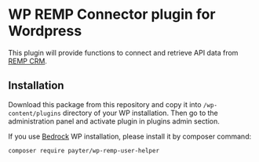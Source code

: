 # WP REMP Connector plugin for Wordpress

This plugin will provide functions to connect and retrieve API data from [REMP CRM](https://github.com/remp2020/crm-skeleton).

## Installation

Download this package from this repository and copy it into `/wp-content/plugins` directory of your WP installation. Then go to the administration panel and activate plugin in plugins admin section. 

If you use [Bedrock](https://github.com/roots/bedrock) WP installation, please install it by composer command:

```
composer require payter/wp-remp-user-helper 
```


